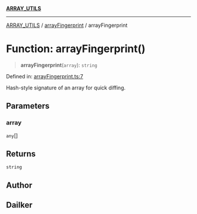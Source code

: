 [**ARRAY_UTILS**](../../README.md)

***

[ARRAY_UTILS](../../README.md) / [arrayFingerprint](../README.md) / arrayFingerprint

# Function: arrayFingerprint()

> **arrayFingerprint**(`array`): `string`

Defined in: [arrayFingerprint.ts:7](https://github.com/dailker/everyutil/blob/88c583cdd8386be54599315f93f88880d20b94f3/src/array/arrayFingerprint.ts#L7)

Hash-style signature of an array for quick diffing.

## Parameters

### array

`any`[]

## Returns

`string`

## Author

## Dailker
